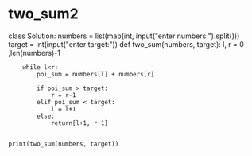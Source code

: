 # two_sum2
class Solution:
    numbers = list(map(int, input("enter numbers:").split()))
    target = int(input("enter target:"))
    def two_sum(numbers, target):
        l, r = 0 ,len(numbers)-1

        while l<r:
            poi_sum = numbers[l] + numbers[r]

            if poi_sum > target:
                r = r-1
            elif poi_sum < target:
                l = l+1
            else:
                return[l+1, r+1]
            
    
    print(two_sum(numbers, target))



    

